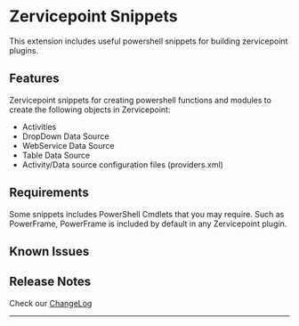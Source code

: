 # Zervicepoint Snippets

This extension includes useful powershell snippets for building zervicepoint plugins.

## Features

Zervicepoint snippets for creating powershell functions and modules to create the following objects in Zervicepoint:

* Activities
* DropDown Data Source
* WebService Data Source
* Table Data Source
* Activity/Data source configuration files (providers.xml)

## Requirements

Some snippets includes PowerShell Cmdlets that you may require. Such as PowerFrame, PowerFrame is included by default in any Zervicepoint plugin.

## Known Issues

## Release Notes

Check our [ChangeLog](CHANGELOG.md)

-----------------------------------------------------------------------------------------------------------
